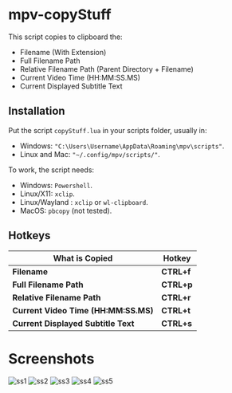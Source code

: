 # mpv-copyStuff

This script copies to clipboard the:
- Filename (With Extension)
- Full Filename Path
- Relative Filename Path (Parent Directory + Filename)
- Current Video Time (HH:MM:SS.MS)
- Current Displayed Subtitle Text

## Installation

Put the script `copyStuff.lua` in your scripts folder, usually in:
- Windows: `"C:\Users\Username\AppData\Roaming\mpv\scripts"`.
- Linux and Mac: `"~/.config/mpv/scripts/"`.

To work, the script needs:
- Windows: `Powershell`.
- Linux/X11: `xclip`.
- Linux/Wayland : `xclip` or `wl-clipboard`.
- MacOS: `pbcopy` (not tested).

## Hotkeys

<div align="center">

| What is Copied                       | Hotkey     |
| ------------------------------------ | ---------- |
| **Filename**                         | **CTRL+f** |
| **Full Filename Path**               | **CTRL+p** |
| **Relative Filename Path**           | **CTRL+r** |
| **Current Video Time (HH:MM:SS.MS)** | **CTRL+t** |
| **Current Displayed Subtitle Text**  | **CTRL+s** |

</div>

# Screenshots

![ss1](https://raw.githubusercontent.com/0xR3V/screenshots/main/mpv-copyStuff/example_01.png)
![ss2](https://raw.githubusercontent.com/0xR3V/screenshots/main/mpv-copyStuff/example_02.png)
![ss3](https://raw.githubusercontent.com/0xR3V/screenshots/main/mpv-copyStuff/example_03.png)
![ss4](https://raw.githubusercontent.com/0xR3V/screenshots/main/mpv-copyStuff/example_04.png)
![ss5](https://raw.githubusercontent.com/0xR3V/screenshots/main/mpv-copyStuff/example_05.png)
